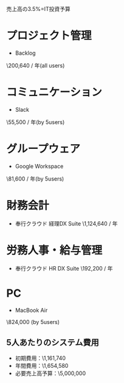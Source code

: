売上高の3.5%=IT投資予算

# プロジェクト管理

- Backlog

\200,640 / 年(all users)

# コミュニケーション

- Slack

\55,500 / 年(by 5users)

# グループウェア

- Google Workspace

\81,600 / 年(by 5users)

# 財務会計

- 奉行クラウド 経理DX Suite
\1,124,640 / 年

# 労務人事・給与管理

- 奉行クラウド HR DX Suite
\192,200 / 年

# PC

- MacBook Air

\824,000 (by 5users)

## 5人あたりのシステム費用

- 初期費用：\1,161,740
- 年間費用：\1,654,580
- 必要売上高予算：\5,000,000